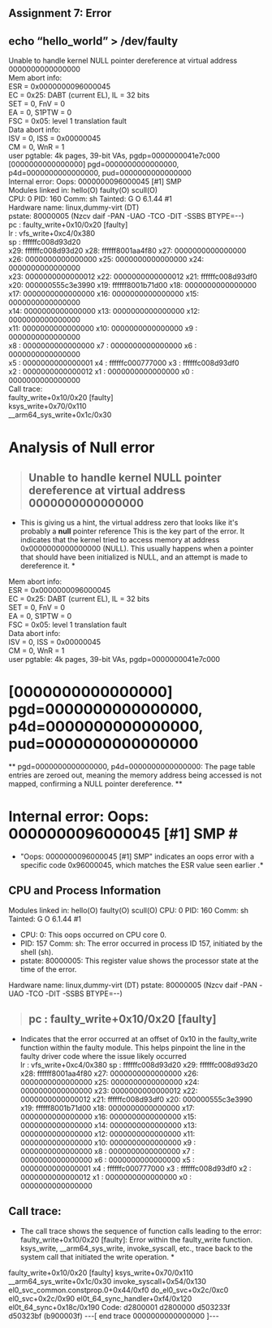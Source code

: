 ## Assignment 7: Error ##

## echo “hello_world” > /dev/faulty ##

Unable to handle kernel NULL pointer dereference at virtual address 0000000000000000  
Mem abort info:  
  ESR = 0x0000000096000045  
  EC = 0x25: DABT (current EL), IL = 32 bits  
  SET = 0, FnV = 0  
  EA = 0, S1PTW = 0  
  FSC = 0x05: level 1 translation fault  
Data abort info:  
  ISV = 0, ISS = 0x00000045  
  CM = 0, WnR = 1  
user pgtable: 4k pages, 39-bit VAs, pgdp=0000000041e7c000  
[0000000000000000] pgd=0000000000000000, p4d=0000000000000000, pud=0000000000000000  
Internal error: Oops: 0000000096000045 [#1] SMP  
Modules linked in: hello(O) faulty(O) scull(O)  
CPU: 0 PID: 160 Comm: sh Tainted: G           O       6.1.44 #1  
Hardware name: linux,dummy-virt (DT)  
pstate: 80000005 (Nzcv daif -PAN -UAO -TCO -DIT -SSBS BTYPE=--)  
pc : faulty_write+0x10/0x20 [faulty]  
lr : vfs_write+0xc4/0x380  
sp : ffffffc008d93d20  
x29: ffffffc008d93d20 x28: ffffff8001aa4f80 x27: 0000000000000000  
x26: 0000000000000000 x25: 0000000000000000 x24: 0000000000000000  
x23: 0000000000000012 x22: 0000000000000012 x21: ffffffc008d93df0  
x20: 000000555c3e3990 x19: ffffff8001b71d00 x18: 0000000000000000  
x17: 0000000000000000 x16: 0000000000000000 x15: 0000000000000000  
x14: 0000000000000000 x13: 0000000000000000 x12: 0000000000000000  
x11: 0000000000000000 x10: 0000000000000000 x9 : 0000000000000000  
x8 : 0000000000000000 x7 : 0000000000000000 x6 : 0000000000000000  
x5 : 0000000000000001 x4 : ffffffc000777000 x3 : ffffffc008d93df0  
x2 : 0000000000000012 x1 : 0000000000000000 x0 : 0000000000000000  
Call trace:  
 faulty_write+0x10/0x20 [faulty]  
 ksys_write+0x70/0x110  
 __arm64_sys_write+0x1c/0x30  

# Analysis of Null error #
> ## Unable to handle kernel NULL pointer dereference at virtual address 0000000000000000
* This is giving us a hint, the virtual address zero that looks like it's probably a **null** pointer reference This is the key part of the error. It indicates that the kernel tried to access memory at address 0x0000000000000000 (NULL). This usually happens when a pointer that should have been initialized is NULL, and an attempt is made to dereference it. *

Mem abort info:  
  ESR = 0x0000000096000045  
  EC = 0x25: DABT (current EL), IL = 32 bits  
  SET = 0, FnV = 0  
  EA = 0, S1PTW = 0  
  FSC = 0x05: level 1 translation fault  
Data abort info:  
  ISV = 0, ISS = 0x00000045  
  CM = 0, WnR = 1  
user pgtable: 4k pages, 39-bit VAs, pgdp=0000000041e7c000  
# [0000000000000000] pgd=0000000000000000, p4d=0000000000000000, pud=0000000000000000 #
** pgd=0000000000000000, p4d=0000000000000000: The page table entries are zeroed out, meaning the memory address being accessed is not mapped, confirming a NULL pointer dereference. **

# Internal error: Oops: 0000000096000045 [#1] SMP # ##
* "Oops: 0000000096000045 [#1] SMP" indicates an oops error with a specific code 0x96000045, which matches the ESR value seen earlier .*

## CPU and Process Information ##
Modules linked in: hello(O) faulty(O) scull(O)
CPU: 0 PID: 160 Comm: sh Tainted: G           O       6.1.44 #1

+ CPU: 0: This oops occurred on CPU core 0.
+ PID: 157 Comm: sh: The error occurred in process ID 157, initiated by the shell (sh).
+ pstate: 80000005: This register value shows the processor state at the time of the error.

Hardware name: linux,dummy-virt (DT)
pstate: 80000005 (Nzcv daif -PAN -UAO -TCO -DIT -SSBS BTYPE=--)
> ## pc : faulty_write+0x10/0x20 [faulty] ##
*   Indicates that the error occurred at an offset of 0x10 in the faulty_write function within the faulty module. This helps pinpoint the line in the faulty driver code where the issue likely occurred   
lr : vfs_write+0xc4/0x380
sp : ffffffc008d93d20
x29: ffffffc008d93d20 x28: ffffff8001aa4f80 x27: 0000000000000000
x26: 0000000000000000 x25: 0000000000000000 x24: 0000000000000000
x23: 0000000000000012 x22: 0000000000000012 x21: ffffffc008d93df0
x20: 000000555c3e3990 x19: ffffff8001b71d00 x18: 0000000000000000
x17: 0000000000000000 x16: 0000000000000000 x15: 0000000000000000
x14: 0000000000000000 x13: 0000000000000000 x12: 0000000000000000
x11: 0000000000000000 x10: 0000000000000000 x9 : 0000000000000000
x8 : 0000000000000000 x7 : 0000000000000000 x6 : 0000000000000000
x5 : 0000000000000001 x4 : ffffffc000777000 x3 : ffffffc008d93df0
x2 : 0000000000000012 x1 : 0000000000000000 x0 : 0000000000000000
## Call trace: ##
* The call trace shows the sequence of function calls leading to the error:
faulty_write+0x10/0x20 [faulty]: Error within the faulty_write function.
ksys_write, __arm64_sys_write, invoke_syscall, etc., trace back to the system call that initiated the write operation. *

 faulty_write+0x10/0x20 [faulty]
 ksys_write+0x70/0x110
 __arm64_sys_write+0x1c/0x30
 invoke_syscall+0x54/0x130
 el0_svc_common.constprop.0+0x44/0xf0
 do_el0_svc+0x2c/0xc0
 el0_svc+0x2c/0x90
 el0t_64_sync_handler+0xf4/0x120
 el0t_64_sync+0x18c/0x190
Code: d2800001 d2800000 d503233f d50323bf (b900003f) 
---[ end trace 0000000000000000 ]---
